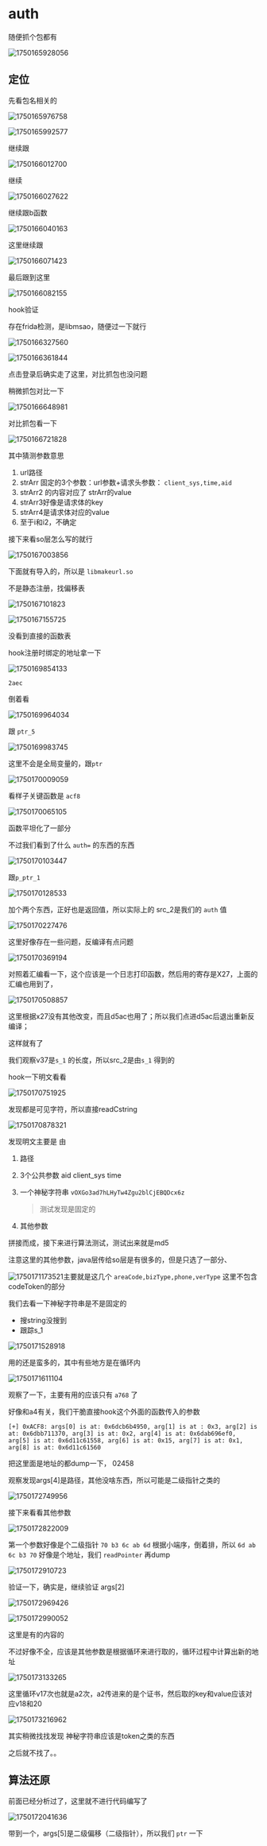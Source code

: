 # auth

随便抓个包都有

![1750165928056](assets/1750165928056.png)



## 定位

先看包名相关的

![1750165976758](assets/1750165976758.png)



![1750165992577](assets/1750165992577.png)



继续跟

![1750166012700](assets/1750166012700.png)

继续

![1750166027622](assets/1750166027622.png)

继续跟b函数

![1750166040163](assets/1750166040163.png)

这里继续跟

![1750166071423](assets/1750166071423.png)



最后跟到这里

![1750166082155](assets/1750166082155.png)



hook验证



存在frida检测，是libmsao，随便过一下就行





![1750166327560](assets/1750166327560.png)



![1750166361844](assets/1750166361844.png)

点击登录后确实走了这里，对比抓包也没问题



稍微抓包对比一下

![1750166648981](assets/1750166648981.png)

对比抓包看一下

![1750166721828](assets/1750166721828.png)

其中猜测参数意思

1. url路径
2. strArr 固定的3个参数：url参数+请求头参数： `client_sys,time,aid`
3. strArr2 的内容对应了 strArr的value
4. strArr3好像是请求体的key
5. strArr4是请求体对应的value
6. 至于i和i2，不确定



接下来看so层怎么写的就行



![1750167003856](assets/1750167003856.png)

下面就有导入的，所以是 `libmakeurl.so`

不是静态注册，找偏移表

![1750167101823](assets/1750167101823.png) 

![1750167155725](assets/1750167155725.png)

没看到直接的函数表

hook注册时绑定的地址拿一下

![1750169854133](assets/1750169854133.png)

`2aec`



倒着看

![1750169964034](assets/1750169964034.png)

跟 `ptr_5`

![1750169983745](assets/1750169983745.png)

这里不会是全局变量的，跟`ptr`

![1750170009059](assets/1750170009059.png)

看样子关键函数是 `acf8`



![1750170065105](assets/1750170065105.png)

函数平坦化了一部分

不过我们看到了什么 `auth=` 的东西的东西

![1750170103447](assets/1750170103447.png)

跟`p_ptr_1`

![1750170128533](assets/1750170128533.png)

加个两个东西，正好也是返回值，所以实际上的 src_2是我们的 `auth` 值

![1750170227476](assets/1750170227476.png)

这里好像存在一些问题，反编译有点问题

![1750170369194](assets/1750170369194.png)

对照着汇编看一下，这个应该是一个日志打印函数，然后用的寄存是X27，上面的汇编也用到了，

![1750170508857](assets/1750170508857.png)

这里根据x27没有其他改变，而且d5ac也用了；所以我们点进d5ac后退出重新反编译；

这样就有了

我们观察v37是`s_1` 的长度，所以src_2是由`s_1` 得到的

hook一下明文看看

![1750170751925](assets/1750170751925.png)

发现都是可见字符，所以直接readCstring

![1750170878321](assets/1750170878321.png)

发现明文主要是 由 

1. 路径

2. 3个公共参数 aid client_sys time

3. 一个神秘字符串 `vOXGo3ad7hLHyTw4Zgu2blCjEBQDcx6z`

   > 测试发现是固定的

4. 其他参数

拼接而成，接下来进行算法测试，测试出来就是md5



注意这里的其他参数，java层传给so层是有很多的，但是只选了一部分、

![1750171173521](assets/1750171173521.png)主要就是这几个 `areaCode,bizType,phone,verType` 这里不包含codeToken的部分



我们去看一下神秘字符串是不是固定的

- 搜string没搜到
- 跟踪s_1

![1750171528918](assets/1750171528918.png)

用的还是蛮多的，其中有些地方是在循环内

![1750171611104](assets/1750171611104.png)

观察了一下，主要有用的应该只有 `a768` 了

好像和a4有关，我们干脆直接hook这个外面的函数传入的参数

`[+] 0xACF8: args[0] is at: 0x6dcb6b4950, arg[1] is at : 0x3, arg[2] is at: 0x6dbb711370, arg[3] is at: 0x2, arg[4] is at: 0x6dab696ef0, arg[5] is at: 0x6d11c61558, arg[6] is at: 0x15, arg[7] is at: 0x1, arg[8] is at: 0x6d11c61560
`

把这里面是地址的都dump一下， 02458



观察发现args[4]是路径，其他没啥东西，所以可能是二级指针之类的

![1750172749956](assets/1750172749956.png)





接下来看看其他参数

![1750172822009](assets/1750172822009.png)

第一个参数好像是个二级指针 `70 b3 6c ab 6d` 根据小端序，倒着排，所以 `6d ab 6c b3 70` 好像是个地址，我们 `readPointer` 再dump

![1750172910723](assets/1750172910723.png)



验证一下，确实是，继续验证 args[2]

![1750172969426](assets/1750172969426.png)





![1750172990052](assets/1750172990052.png)





这里是有的内容的

不过好像不全，应该是其他参数是根据循环来进行取的，循环过程中计算出新的地址

![1750173133265](assets/1750173133265.png)





这里循环v17次也就是a2次，a2传进来的是个证书，然后取的key和value应该对应v18和20

![1750173216962](assets/1750173216962.png)



其实稍微找找发现 神秘字符串应该是token之类的东西

之后就不找了。。





## 算法还原

前面已经分析过了，这里就不进行代码编写了



























![1750172041636](assets/1750172041636.png)

带到一个，args[5]是二级偏移（二级指针），所以我们 `ptr` 一下